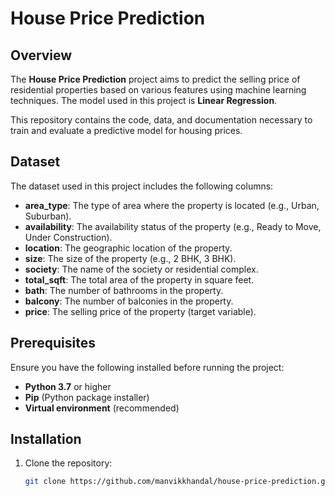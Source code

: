 # House Price Prediction

## Overview
The **House Price Prediction** project aims to predict the selling price of residential properties based on various features using machine learning techniques. The model used in this project is **Linear Regression**.

This repository contains the code, data, and documentation necessary to train and evaluate a predictive model for housing prices.

## Dataset
The dataset used in this project includes the following columns:

- **area_type**: The type of area where the property is located (e.g., Urban, Suburban).
- **availability**: The availability status of the property (e.g., Ready to Move, Under Construction).
- **location**: The geographic location of the property.
- **size**: The size of the property (e.g., 2 BHK, 3 BHK).
- **society**: The name of the society or residential complex.
- **total_sqft**: The total area of the property in square feet.
- **bath**: The number of bathrooms in the property.
- **balcony**: The number of balconies in the property.
- **price**: The selling price of the property (target variable).

## Prerequisites
Ensure you have the following installed before running the project:

- **Python 3.7** or higher
- **Pip** (Python package installer)
- **Virtual environment** (recommended)

## Installation
1. Clone the repository:
   ```bash
   git clone https://github.com/manvikkhandal/house-price-prediction.git
